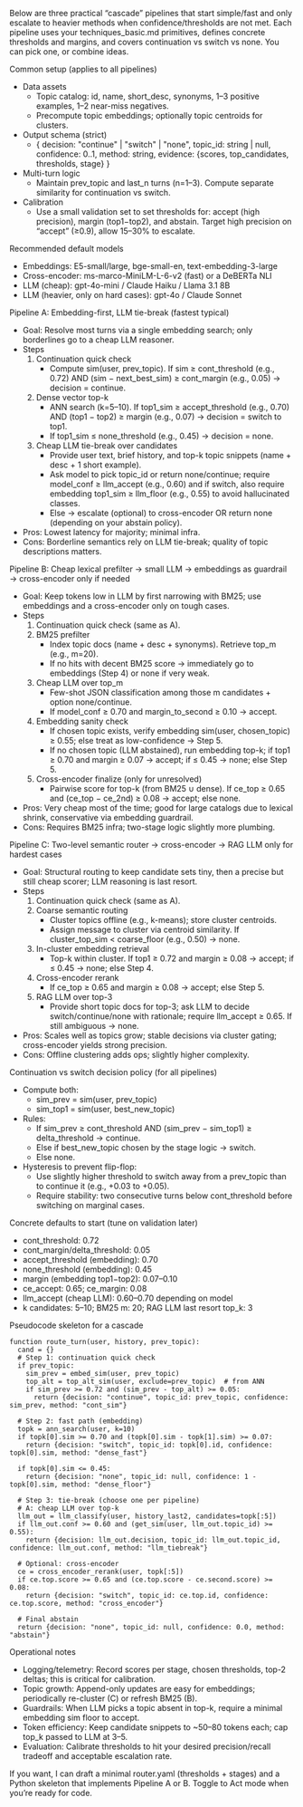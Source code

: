 Below are three practical “cascade” pipelines that start simple/fast and only escalate to heavier methods when confidence/thresholds are not met. Each pipeline uses your techniques_basic.md primitives, defines concrete thresholds and margins, and covers continuation vs switch vs none. You can pick one, or combine ideas.

Common setup (applies to all pipelines)
- Data assets
  - Topic catalog: id, name, short_desc, synonyms, 1–3 positive examples, 1–2 near-miss negatives.
  - Precompute topic embeddings; optionally topic centroids for clusters.
- Output schema (strict)
  - { decision: "continue" | "switch" | "none", topic_id: string | null, confidence: 0..1, method: string, evidence: {scores, top_candidates, thresholds, stage} }
- Multi-turn logic
  - Maintain prev_topic and last_n turns (n=1–3). Compute separate similarity for continuation vs switch.
- Calibration
  - Use a small validation set to set thresholds for: accept (high precision), margin (top1−top2), and abstain. Target high precision on “accept” (≥0.9), allow 15–30% to escalate.

Recommended default models
- Embeddings: E5-small/large, bge-small-en, text-embedding-3-large
- Cross-encoder: ms-marco-MiniLM-L-6-v2 (fast) or a DeBERTa NLI
- LLM (cheap): gpt-4o-mini / Claude Haiku / Llama 3.1 8B
- LLM (heavier, only on hard cases): gpt-4o / Claude Sonnet

Pipeline A: Embedding-first, LLM tie-break (fastest typical)
- Goal: Resolve most turns via a single embedding search; only borderlines go to a cheap LLM reasoner.
- Steps
  1) Continuation quick check
     - Compute sim(user, prev_topic). If sim ≥ cont_threshold (e.g., 0.72) AND (sim − next_best_sim) ≥ cont_margin (e.g., 0.05) → decision = continue.
  2) Dense vector top-k
     - ANN search (k=5–10). If top1_sim ≥ accept_threshold (e.g., 0.70) AND (top1 − top2) ≥ margin (e.g., 0.07) → decision = switch to top1.
     - If top1_sim ≤ none_threshold (e.g., 0.45) → decision = none.
  3) Cheap LLM tie-break over candidates
     - Provide user text, brief history, and top-k topic snippets (name + desc + 1 short example).
     - Ask model to pick topic_id or return none/continue; require model_conf ≥ llm_accept (e.g., 0.60) and if switch, also require embedding top1_sim ≥ llm_floor (e.g., 0.55) to avoid hallucinated classes.
     - Else → escalate (optional) to cross-encoder OR return none (depending on your abstain policy).
- Pros: Lowest latency for majority; minimal infra. 
- Cons: Borderline semantics rely on LLM tie-break; quality of topic descriptions matters.

Pipeline B: Cheap lexical prefilter → small LLM → embeddings as guardrail → cross-encoder only if needed
- Goal: Keep tokens low in LLM by first narrowing with BM25; use embeddings and a cross-encoder only on tough cases.
- Steps
  1) Continuation quick check (same as A).
  2) BM25 prefilter
     - Index topic docs (name + desc + synonyms). Retrieve top_m (e.g., m=20).
     - If no hits with decent BM25 score → immediately go to embeddings (Step 4) or none if very weak.
  3) Cheap LLM over top_m
     - Few-shot JSON classification among those m candidates + option none/continue.
     - If model_conf ≥ 0.70 and margin_to_second ≥ 0.10 → accept.
  4) Embedding sanity check
     - If chosen topic exists, verify embedding sim(user, chosen_topic) ≥ 0.55; else treat as low-confidence → Step 5.
     - If no chosen topic (LLM abstained), run embedding top-k; if top1 ≥ 0.70 and margin ≥ 0.07 → accept; if ≤ 0.45 → none; else Step 5.
  5) Cross-encoder finalize (only for unresolved)
     - Pairwise score for top-k (from BM25 ∪ dense). If ce_top ≥ 0.65 and (ce_top − ce_2nd) ≥ 0.08 → accept; else none.
- Pros: Very cheap most of the time; good for large catalogs due to lexical shrink, conservative via embedding guardrail.
- Cons: Requires BM25 infra; two-stage logic slightly more plumbing.

Pipeline C: Two-level semantic router → cross-encoder → RAG LLM only for hardest cases
- Goal: Structural routing to keep candidate sets tiny, then a precise but still cheap scorer; LLM reasoning is last resort.
- Steps
  1) Continuation quick check (same as A).
  2) Coarse semantic routing
     - Cluster topics offline (e.g., k-means); store cluster centroids.
     - Assign message to cluster via centroid similarity. If cluster_top_sim < coarse_floor (e.g., 0.50) → none.
  3) In-cluster embedding retrieval
     - Top-k within cluster. If top1 ≥ 0.72 and margin ≥ 0.08 → accept; if ≤ 0.45 → none; else Step 4.
  4) Cross-encoder rerank
     - If ce_top ≥ 0.65 and margin ≥ 0.08 → accept; else Step 5.
  5) RAG LLM over top-3
     - Provide short topic docs for top-3; ask LLM to decide switch/continue/none with rationale; require llm_accept ≥ 0.65. If still ambiguous → none.
- Pros: Scales well as topics grow; stable decisions via cluster gating; cross-encoder yields strong precision.
- Cons: Offline clustering adds ops; slightly higher complexity.

Continuation vs switch decision policy (for all pipelines)
- Compute both:
  - sim_prev = sim(user, prev_topic)
  - sim_top1 = sim(user, best_new_topic)
- Rules:
  - If sim_prev ≥ cont_threshold AND (sim_prev − sim_top1) ≥ delta_threshold → continue.
  - Else if best_new_topic chosen by the stage logic → switch.
  - Else none.
- Hysteresis to prevent flip-flop:
  - Use slightly higher threshold to switch away from a prev_topic than to continue it (e.g., +0.03 to +0.05).
  - Require stability: two consecutive turns below cont_threshold before switching on marginal cases.

Concrete defaults to start (tune on validation later)
- cont_threshold: 0.72
- cont_margin/delta_threshold: 0.05
- accept_threshold (embedding): 0.70
- none_threshold (embedding): 0.45
- margin (embedding top1−top2): 0.07–0.10
- ce_accept: 0.65; ce_margin: 0.08
- llm_accept (cheap LLM): 0.60–0.70 depending on model
- k candidates: 5–10; BM25 m: 20; RAG LLM last resort top_k: 3

Pseudocode skeleton for a cascade
```
function route_turn(user, history, prev_topic):
  cand = {}
  # Step 1: continuation quick check
  if prev_topic:
    sim_prev = embed_sim(user, prev_topic)
    top_alt = top_alt_sim(user, exclude=prev_topic)  # from ANN
    if sim_prev >= 0.72 and (sim_prev - top_alt) >= 0.05:
      return {decision: "continue", topic_id: prev_topic, confidence: sim_prev, method: "cont_sim"}

  # Step 2: fast path (embedding)
  topk = ann_search(user, k=10)
  if topk[0].sim >= 0.70 and (topk[0].sim - topk[1].sim) >= 0.07:
    return {decision: "switch", topic_id: topk[0].id, confidence: topk[0].sim, method: "dense_fast"}

  if topk[0].sim <= 0.45:
    return {decision: "none", topic_id: null, confidence: 1 - topk[0].sim, method: "dense_floor"}

  # Step 3: tie-break (choose one per pipeline)
  # A: cheap LLM over top-k
  llm_out = llm_classify(user, history_last2, candidates=topk[:5])
  if llm_out.conf >= 0.60 and (get_sim(user, llm_out.topic_id) >= 0.55):
    return {decision: llm_out.decision, topic_id: llm_out.topic_id, confidence: llm_out.conf, method: "llm_tiebreak"}

  # Optional: cross-encoder
  ce = cross_encoder_rerank(user, topk[:5])
  if ce.top.score >= 0.65 and (ce.top.score - ce.second.score) >= 0.08:
    return {decision: "switch", topic_id: ce.top.id, confidence: ce.top.score, method: "cross_encoder"}

  # Final abstain
  return {decision: "none", topic_id: null, confidence: 0.0, method: "abstain"}
```

Operational notes
- Logging/telemetry: Record scores per stage, chosen thresholds, top-2 deltas; this is critical for calibration.
- Topic growth: Append-only updates are easy for embeddings; periodically re-cluster (C) or refresh BM25 (B).
- Guardrails: When LLM picks a topic absent in top-k, require a minimal embedding sim floor to accept.
- Token efficiency: Keep candidate snippets to ~50–80 tokens each; cap top_k passed to LLM at 3–5.
- Evaluation: Calibrate thresholds to hit your desired precision/recall tradeoff and acceptable escalation rate.

If you want, I can draft a minimal router.yaml (thresholds + stages) and a Python skeleton that implements Pipeline A or B. Toggle to Act mode when you’re ready for code.